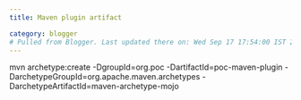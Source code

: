 ```yaml
---
title: Maven plugin artifact

category: blogger
# Pulled from Blogger. Last updated there on: Wed Sep 17 17:54:00 IST 2008
---
```

mvn archetype:create -DgroupId=org.poc -DartifactId=poc-maven-plugin -DarchetypeGroupId=org.apache.maven.archetypes -DarchetypeArtifactId=maven-archetype-mojo
